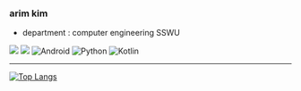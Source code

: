 ### arim kim 
* department : computer engineering SSWU
<img src="https://img.shields.io/badge/github-181717?style=for-the-badge&logo=github&logoColor=white">
<img src="https://img.shields.io/badge/git-F05032?style=for-the-badge&logo=git&logoColor=white">
<img alt="Android" src ="https://img.shields.io/badge/Android-3DDC84.svg?&style=for-the-badge&logo=Android&logoColor=black"/>
<img alt="Python" src ="https://img.shields.io/badge/Python-3776AB.svg?&style=for-the-badge&logo=Python&logoColor=white"/>
<img alt="Kotlin" src ="https://img.shields.io/badge/Kotlin-#7F52FF.svg?&style=for-the-badge&logo=Kotlin&logoColor=black"/> 

---------------

[![Top Langs](https://github-readme-stats.vercel.app/api/top-langs/?username=arim-kim&layout=compact&theme=radical&langs_count=4)](https://github.com/anuraghazra/github-readme-stats)

